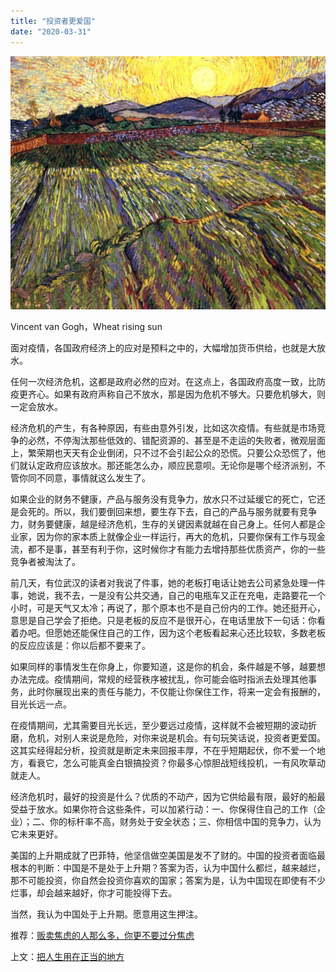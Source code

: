 ```yaml
---
title: "投资者更爱国"
date: "2020-03-31"
---
```


  

![连岳文章](images/连岳文章picture-67.jpg)

Vincent van Gogh，Wheat rising sun

  

面对疫情，各国政府经济上的应对是预料之中的，大幅增加货币供给，也就是大放水。  

  

任何一次经济危机，这都是政府必然的应对。在这点上，各国政府高度一致，比防疫更齐心。如果有政府声称自己不放水，那是因为危机不够大。只要危机够大，则一定会放水。

  

经济危机的产生，有各种原因，有些由意外引发，比如这次疫情。有些就是市场竞争的必然，不停淘汰那些低效的、错配资源的、甚至是不走运的失败者，微观层面上，繁荣期也天天有企业倒闭，只不过不会引起公众的恐慌。只要公众恐慌了，他们就认定政府应该放水。那还能怎么办，顺应民意呗。无论你是哪个经济派别，不管你同不同意，事情就这么发生了。

  

如果企业的财务不健康，产品与服务没有竞争力，放水只不过延缓它的死亡，它还是会死的。所以，我们要倒回来想，要生存下去，自己的产品与服务就要有竞争力，财务要健康，越是经济危机，生存的关键因素就越在自己身上。任何人都是企业家，因为你的家本质上就像企业一样运行，再大的危机，只要你保有工作与现金流，都不是事，甚至有利于你，这时候你才有能力去增持那些优质资产，你的一些竞争者被淘汰了。

  

前几天，有位武汉的读者对我说了件事，她的老板打电话让她去公司紧急处理一件事，她说，我不去，一是没有公共交通，自己的电瓶车又正在充电，走路要花一个小时，可是天气又太冷；再说了，那个原本也不是自己份内的工作。她还挺开心，意思是自己学会了拒绝。只是老板的反应不是很开心，在电话里放下一句话：你看着办吧。但愿她还能保住自己的工作，因为这个老板看起来心还比较软，多数老板的反应应该是：你以后都不要来了。

  

如果同样的事情发生在你身上，你要知道，这是你的机会，条件越是不够，越要想办法完成。疫情期间，常规的经营秩序被扰乱，你可能会临时指派去处理其他事务，此时你展现出来的责任与能力，不仅能让你保住工作，将来一定会有报酬的，目光长远一点。

  

在疫情期间，尤其需要目光长远，至少要远过疫情，这样就不会被短期的波动折磨，危机，对别人来说是危险，对你来说是机会。有句玩笑话说，投资者更爱国。这其实经得起分析，投资就是断定未来回报丰厚，不在乎短期起伏，你不爱一个地方，看衰它，怎么可能真金白银搞投资？你最多心惊胆战短线投机，一有风吹草动就走人。

  

经济危机时，最好的投资是什么？优质的不动产，因为它供给最有限，最好的船最受益于放水。如果你符合这些条件，可以加紧行动：一、你保得住自己的工作（企业）；二、你的标杆率不高，财务处于安全状态；三、你相信中国的竞争力，认为它未来更好。

  

美国的上升期成就了巴菲特，他坚信做空美国是发不了财的。中国的投资者面临最根本的判断：中国是不是处于上升期？答案为否，认为中国什么都烂，越来越烂，那不可能投资，你自然会投资你喜欢的国家；答案为是，认为中国现在即使有不少烂事，却会越来越好，你才可能投得下去。

  

当然，我认为中国处于上升期。愿意用这生押注。

  

推荐：[贩卖焦虑的人那么多，你更不要过分焦虑](http://mp.weixin.qq.com/s?__biz=MjM5NDU0Mjk2MQ==&mid=2651630207&idx=1&sn=5c00609d36ef842da979beb363d44649&chksm=bd7e2e618a09a777afcbd73968e5097bd65ad62d87832a99b914fea54a778f7bed01e8c0d748&scene=21#wechat_redirect)

上文：[把人生用在正当的地方](http://mp.weixin.qq.com/s?__biz=MjM5NDU0Mjk2MQ==&mid=2651638114&idx=1&sn=38b6077b8ea06439a461947115684c9f&chksm=bd7e4d7c8a09c46af366247e00417a67dacb3fcf3291bb18f8ab32681a17fab86cfb849fc847&scene=21#wechat_redirect)
